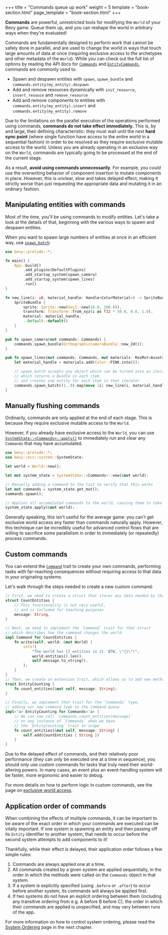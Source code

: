 +++
title = "Commands queue up work"
weight = 5
template = "book-section.html"
page_template = "book-section.html"
+++

**Commands** are powerful, unrestricted tools for modifying the `World` of your Bevy game.
Queue them up, and you can reshape the world in arbitrary ways when they're evaluated!

Commands are fundamentally designed to perform work that cannot be safely done in parallel, and are used to change the world in ways that touch large amounts of data at once (requiring exclusive access to the archetypes and other metadata of the `World`).
While you can check out the full list of options by reading the API docs for [`Commands`](https://docs.rs/bevy/latest/bevy/ecs/system/struct.Commands.html) and [`EntityCommands`](https://docs.rs/bevy/latest/bevy/ecs/system/struct.EntityCommands.html), commands are commonly used to:

- Spawn and despawn entities with `spawn`, `spawn_bundle` and `commands.entity(my_entity).despawn`
- Add and remove resources dynamically with `init_resource`, `insert_resouce` and `remove_resource`
- Add and remove components to entities with `commands.entity(my_entity).insert` and `commands.entity(my_entity).remove`

Due to the limitations on the parallel execution of the operations performed using commands, **commands do not take effect immediately.**
This is, by and large, their defining characteristic: they must wait until the next **hard sync point** (where single function have access to the entire world in a sequential fashion) in order to be resolved as they require exclusive mutable access to the world.
Unless you are already operating in an exclusive way on the `World`, commands are typically going to be processed at the end of the current stage.

As a result, **avoid using commands unnecessarily**.
For example, you *could* use the overwriting behavior of component insertion to mutate components in place.
However, this is unclear, slow and takes delayed effect, making it strictly worse than just requesting the appropriate data and mutating it in an ordinary fashion.

## Manipulating entities with commands

Most of the time, you'll be using commands to modify entities.
Let's take a look at the details of that, beginning with the various ways to spawn and despawn entities.

When you want to spawn large numbers of entities at once in an efficient way, use [`spawn_batch`](https://docs.rs/bevy/latest/bevy/ecs/system/struct.Commands.html#method.spawn_batch):

```rust
use bevy::prelude::*;

fn main() {
    App::build()
        .add_plugins(DefaultPlugins)
        .add_startup_system(spawn_camera)
        .add_startup_system(spawn_lines)
        .run()
}

fn new_line(i: u8, material_handle: Handle<ColorMaterial>) -> SpriteBundle {
    SpriteBundle {
        sprite: Sprite::new(Vec2::new(10.0, 200.0)),
        transform: Transform::from_xyz(i as f32 * 50.0, 0.0, 1.0),
        material: material_handle,
        ..Default::default()
    }
}

pub fn spawn_camera(mut commands: Commands) {
    commands.spawn_bundle(OrthographicCameraBundle::new_2d());
}

pub fn spawn_lines(mut commands: Commands, mut materials: ResMut<Assets<ColorMaterial>>) {
    let material_handle = materials.add(Color::PINK.into());

    // spawn_batch accepts any object which can be turned into an iterator
    // which returns a Bundle in each item
    // and creates one entity for each item in that iterator
    commands.spawn_batch((1..9).map(move |i| new_line(i, material_handle.clone())));
}
```

## Manually flushing commands

Ordinarily, commands are only applied at the end of each stage.
This is because they require exclusive mutable access to the `World`.

However, if you already have exclusive access to the `World`, you can use [`SystemState::<Commands>::apply()`](https://docs.rs/bevy/latest/bevy/ecs/system/struct.SystemState#method.apply) to immediately run and clear any `Commands` that may have accumulated.

```rust
use bevy::prelude::*;
use bevy::ecs::system::SystemState;

let world = World::new();

let mut system_state = SystemState::<Commands>::new(&mut world);

// Manually adding a command to the list to verify that this works
let mut commands = system_state.get_mut();
commands.spawn();

// Applies all accumulated commands to the world, causing them to take immediate effect
system_state.apply(&mut world);
```

Generally speaking, this isn't useful for the average game: you can't get exclusive world access any faster than commands naturally apply.
However, this technique can be incredibly useful for advanced control flows that are willing to sacrifice some parallelism in order to immediately (or repeatedly) process commands.

## Custom commands

You can extend the [`Command`](https://docs.rs/bevy/latest/bevy/ecs/system/trait.Command.html) trait to create your own commands, performing tasks with far-reaching consequences without requiring access to that data in your originating systems.

Let's walk through the steps needed to create a new custom command:

```rust
// First, we need to create a struct that stores any data needed by the command
struct CountEntities {
    // This functionality is not very useful,
    // and is included for teaching purposes
    message: String,
}

// Next, we need to implement the `Command` trait for that struct
// which describes how the command changes the world
impl Command for CountEntities {
    fn write(self, world: &mut World) {
        info!(
            "The world has {} entities in it. BTW, \"{}\"!",
            world.entities().len(),
            self.message.to_string(),
        );
    }
}
// Then, we create an extension trait, which allows us to add new methods to commands
trait EntityCounting {
    fn count_entities(&mut self, message: String);
}

// Finally, we implement that trait for the `Commands` type,
// adding our new command type to the command queue
impl<'a> EntityCounting for Commands<'a> {
    // We can now call `commands.count_entities(message)`
    // on any instance of `Commands` when we have
    // the `EntityCounting` trait in scope
    fn count_entities(&mut self, message: String) {
        self.add(CountEntities { String })
    }
}
```

Due to the delayed effect of commands, and their relatively poor performance (they can only be executed one at a time in sequence), you should only use custom commands for tasks that truly need their world-altering powers.
In many cases, an event plus an event-handling system will be faster, more ergonomic and easier to debug.

For more details on how to perform logic in custom commands, see the page on [exclusive world access](../exclusive-world-access/_index.md).

## Application order of commands

When combining the effects of multiple commands, it can be important to be aware of the exact order in which your commands are executed can be vitally important.
If one system is spawning an entity and then passing off its `Entity` identifier to another system, that needs to occur before the second system attempts to add components to it!

Thankfully, while their effect is delayed, their application order follows a few simple rules:

1. Commands are always applied one at a time.
2. All commands created by a given system are applied sequentially, in the order in which the methods were called on the `Commands` object in that system.
3. If a system is explicitly specified (using `.before` or `.after`) to occur before another system, its commands will always be applied first.
4. If two systems do not have an explicit ordering between them (including any transitive ordering from e.g. A before B before C), the order in which their commands are applied is unspecified, and may vary between runs of the app.

For more information on how to control system ordering, please read the [System Ordering](../../game-logic/system-ordering/_index.md) page in the next chapter.
